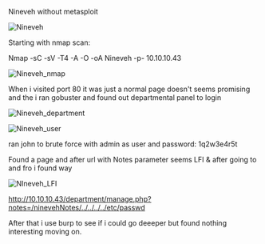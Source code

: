 Nineveh without metasploit

![Nineveh](https://user-images.githubusercontent.com/55708909/91530779-5360b880-e929-11ea-88ce-497793e843e5.png)


Starting with nmap scan:

Nmap -sC -sV -T4 -A -O -oA Nineveh -p- 10.10.10.43

![Nineveh_nmap](https://user-images.githubusercontent.com/55708909/91531003-b2263200-e929-11ea-8050-2492f2cfc34b.png)

When i visited port 80 it was just a normal page doesn't seems promising and the i ran gobuster and found out departmental panel to login 

![Nineveh_department](https://user-images.githubusercontent.com/55708909/91531425-6922ad80-e92a-11ea-942d-f52485affdc9.png)

![Nineveh_user](https://user-images.githubusercontent.com/55708909/91531469-78096000-e92a-11ea-9c51-a9bf6900e1e4.png)

ran john to brute force with admin as user and password: 1q2w3e4r5t

Found a page and after url with Notes parameter seems LFI &  after going to and fro i found way 

![NIneveh_LFI](https://user-images.githubusercontent.com/55708909/91531898-26150a00-e92b-11ea-98d8-b6687b73ecba.png)


http://10.10.10.43/department/manage.php?notes=/ninevehNotes/../../../../etc/passwd

After that i use burp to see if i could go deeeper but found nothing interesting moving on.
